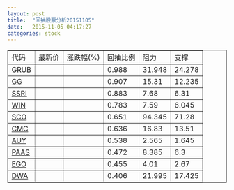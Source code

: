 ```yaml
---
layout: post
title:  "回抽股票分析20151105"
date:   2015-11-05 04:17:27
categories: stock
---
```

<script type="text/javascript">
var stockList = []
stockList.push('gb_grub');
stockList.push('gb_gg');
stockList.push('gb_ssri');
stockList.push('gb_win');
stockList.push('gb_sco');
stockList.push('gb_cmc');
stockList.push('gb_auy');
stockList.push('gb_paas');
stockList.push('gb_ego');
stockList.push('gb_dwa');
</script>
<table border="1">
 <tr>
 <td>代码</td>
 <td>最新价</td>
 <td>涨跌幅(%)</td>
 <td>回抽比例</td>
 <td>阻力</td>
 <td>支撑</td>
</tr>
  <tr id="grub">
  <td><a href="http://stock.finance.sina.com.cn/usstock/quotes/GRUB.html" target="_blank">GRUB</a></td><td></td><td></td><td>0.988</td><td>31.948</td><td>24.278</td></tr>
  <tr id="gg">
  <td><a href="http://stock.finance.sina.com.cn/usstock/quotes/GG.html" target="_blank">GG</a></td><td></td><td></td><td>0.907</td><td>15.31</td><td>12.235</td></tr>
  <tr id="ssri">
  <td><a href="http://stock.finance.sina.com.cn/usstock/quotes/SSRI.html" target="_blank">SSRI</a></td><td></td><td></td><td>0.883</td><td>7.68</td><td>6.31</td></tr>
  <tr id="win">
  <td><a href="http://stock.finance.sina.com.cn/usstock/quotes/WIN.html" target="_blank">WIN</a></td><td></td><td></td><td>0.783</td><td>7.59</td><td>6.045</td></tr>
  <tr id="sco">
  <td><a href="http://stock.finance.sina.com.cn/usstock/quotes/SCO.html" target="_blank">SCO</a></td><td></td><td></td><td>0.651</td><td>94.345</td><td>71.28</td></tr>
  <tr id="cmc">
  <td><a href="http://stock.finance.sina.com.cn/usstock/quotes/CMC.html" target="_blank">CMC</a></td><td></td><td></td><td>0.636</td><td>16.83</td><td>13.51</td></tr>
  <tr id="auy">
  <td><a href="http://stock.finance.sina.com.cn/usstock/quotes/AUY.html" target="_blank">AUY</a></td><td></td><td></td><td>0.538</td><td>2.565</td><td>1.645</td></tr>
  <tr id="paas">
  <td><a href="http://stock.finance.sina.com.cn/usstock/quotes/PAAS.html" target="_blank">PAAS</a></td><td></td><td></td><td>0.472</td><td>8.385</td><td>6.3</td></tr>
  <tr id="ego">
  <td><a href="http://stock.finance.sina.com.cn/usstock/quotes/EGO.html" target="_blank">EGO</a></td><td></td><td></td><td>0.455</td><td>4.01</td><td>2.67</td></tr>
  <tr id="dwa">
  <td><a href="http://stock.finance.sina.com.cn/usstock/quotes/DWA.html" target="_blank">DWA</a></td><td></td><td></td><td>0.406</td><td>21.995</td><td>17.425</td></tr>
</table>
